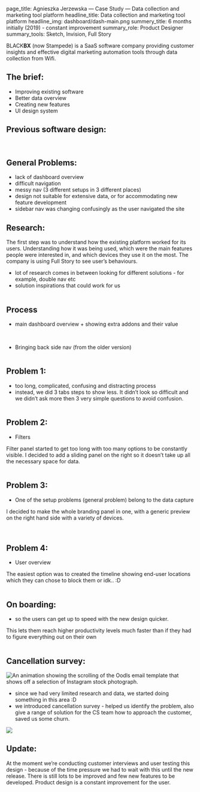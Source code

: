 page_title: Agnieszka Jerzewska — Case Study — Data collection and marketing tool platform
headline_title: Data collection and marketing tool platform
headline_img: dashboard/dash-main.png
summery_title: 6 months initially (2019) - constant improvement
summary_role: Product Designer
summary_tools: Sketch, Invision, Full Story

BLACK**BX** (now Stampede) is a SaaS software company providing customer insights 
and effective digital marketing automation tools through data collection from Wifi.

## The brief:

* Improving existing software
* Better data overview
* Creating new features
* UI design system

## Previous software design:

<div class="graphic wide split">
    <img src="/resources/img/case-studies/pages/dashboard/dash-previous.png" 
    alt=""/>
     <img src="/resources/img/case-studies/pages/dashboard/dash-gif.png" 
    alt=""/>
</div>

## General Problems:

* lack of dashboard overview
* difficult navigation
* messy nav (3 different setups in 3 different places)
* design not suitable for extensive data, or for accommodating new feature development
* sidebar nav was changing confusingly as the user navigated the site

## Research:

The first step was to understand how the existing platform worked for its users. Understanding how it was being used, 
which were the main features people were interested in, and which devices they use it on the most. 
The company is using Full Story to see user’s behaviours.

* lot of research comes in between looking for different solutions - for example, double nav etc
* solution inspirations that could work for us

<div class="graphic standard">
    <img src="/resources/img/case-studies/pages/dashboard/dash-wireframe.png" 
    alt=""/>
</div>

## Process

* main dashboard overview + showing extra addons and their value

<div class="graphic wide split_70_30">
    <img src="/resources/img/case-studies/pages/dashboard/dash-1.png" 
    alt=""/>
     <img src="/resources/img/case-studies/pages/dashboard/dash-2.png" 
    alt=""/>
</div>


* Bringing back side nav (from the older version)

<div class="graphic wide">
    <img src="/resources/img/case-studies/pages/dashboard/dash-3.png" 
    alt=""/>
</div>

## Problem 1:

* too long, complicated, confusing and distracting process
* instead, we did 3 tabs steps to show less. It didn’t look so difficult and we didn’t ask 
more then 3 very simple questions to avoid confusion.

<div class="graphic wide">
    <img src="/resources/img/case-studies/pages/dashboard/dash-4.png" 
    alt=""/>
</div>
<div class="graphic wide">
    <img src="/resources/img/case-studies/pages/dashboard/dash-gif1.png" 
    alt=""/>
</div>

## Problem 2:

* Filters

Filter panel started to get too long with too many options to be constantly visible. I decided to add a sliding panel 
on the right so it doesn’t take up all the necessary space for data.

<div class="graphic standard">
    <img src="/resources/img/case-studies/pages/dashboard/dash-gif2.png" 
    alt=""/>
</div>

## Problem 3:

* One of the setup problems (general problem) belong to the data capture

I decided to make the whole branding panel in one, 
with a generic preview on the right hand side with a variety of devices.

<div class="graphic wide split">
    <img src="/resources/img/case-studies/pages/dashboard/dash-7.png" 
    alt=""/>
    <img src="/resources/img/case-studies/pages/dashboard/dash-8.png" 
    alt=""/>
</div>


## Problem 4:

* User overview

The easiest option was to created the 
timeline showing end-user locations which they can chose to block them or idk.. :D

<div class="graphic standard">
    <img src="/resources/img/case-studies/pages/dashboard/dash-9.png" 
    alt=""/>
</div>

## On boarding:

* so the users can get up to speed with the new design quicker. 

This lets them reach higher productivity levels much faster than if they had to figure everything out on their own

<div class="graphic standard">
    <img src="/resources/img/case-studies/pages/dashboard/dash-gif3.png" 
    alt=""/>
</div>

## Cancellation survey:

<div class="additional">
     <img src="/resources/img/case-studies/pages/dashboard/dash-10.png" 
    alt="An animation showing the scrolling of the Oodls email template that shows off a selection of Instagram stock photograph." />
</div>

* since we had very limited research and data, we started doing something in this area :D
* we introduced cancellation survey - helped us identify the problem, also give a range of 
solution for the CS team how to approach the customer, saved us some churn.

<div class="graphic ultrawide">
    <img src="/resources/img/case-studies/pages/dashboard/dash-final-gif.png" />
</div>

## Update:

At the moment we’re conducting customer interviews and user testing this design - because of 
the time pressure we had to wait with this until the new release. There is still 
lots to be improved and few new features to be developed. Product design is a constant 
improvement for the user.